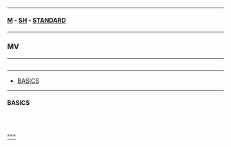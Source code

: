
---

#### [M](https://github.com/ttltrk/TTT/blob/master/menu.md) - [SH](https://github.com/ttltrk/TTT/blob/master/SH/SH.md) - [STANDARD](https://github.com/ttltrk/TTT/blob/master/SH/STANDARD/STANDARD.md)

---

### MV

---

```

```

---

* [BASICS](#BASICS)

---

#### BASICS

```

```

```sh

```

```sh

```

[^^^](#MV)

